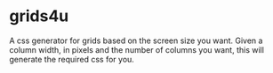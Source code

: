grids4u
=======

A css generator for grids based on the screen size you want.
Given a column width, in pixels and the number of columns you want,
this will generate the required css for you.
